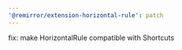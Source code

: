 ```yaml
---
'@remirror/extension-horizontal-rule': patch
---
```


fix: make HorizontalRule compatible with Shortcuts
